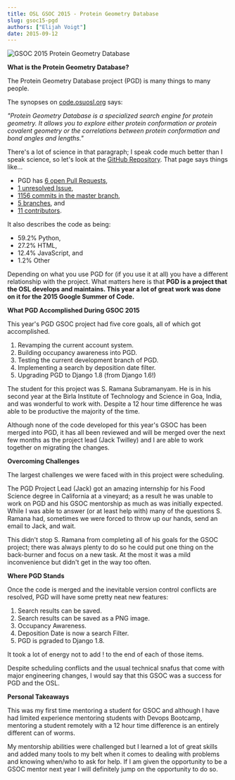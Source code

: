 ```yaml
---
title: OSL GSOC 2015 - Protein Geometry Database
slug: gsoc15-pgd
authors: ["Elijah Voigt"]
date: 2015-09-12
---
```


![GSOC 2015 Protein Geometry Database](/images/pgd-gsoc.jpg#blog)

**What is the Protein Geometry Database?**

The Protein Geometry Database project (PGD) is many things to many people.

The synopses on [code.osuosl.org](http://code.osuosl.org/) says:

_"Protein Geometry Database is a specialized search engine for protein geometry. It allows you to explore either protein
conformation or protein covalent geometry or the correlations between protein conformation and bond angles and
lengths."_

There's a lot of science in that paragraph; I speak code much better than I speak science, so let's look at the
[GitHub Repository](http://github.com/osuosl/pgd). That page says things like...

- PGD has [6 open Pull Requests](https://github.com/osuosl/pgd/pulls),
- [1 unresolved Issue](https://github.com/osuosl/pgd/issues),
- [1156 commits in the master branch](https://github.com/osuosl/pgd/commits/master),
- [5 branches](https://github.com/osuosl/pgd/branches), and
- [11 contributors](https://github.com/osuosl/pgd/graphs/contributors).

It also describes the code as being:

- 59.2% Python,
- 27.2% HTML,
- 12.4% JavaScript, and
- 1.2% Other

Depending on what you use PGD for (if you use it at all) you have a different relationship with the project. What
matters here is that **PGD is a project that the OSL develops and maintains. This year a lot of great work was done on
it for the 2015 Google Summer of Code.**

**What PGD Accomplished During GSOC 2015**

This year's PGD GSOC project had five core goals, all of which got accomplished.

1. Revamping the current account system.
2. Building occupancy awareness into PGD.
3. Testing the current development branch of PGD.
4. Implementing a search by deposition date filter.
5. Upgrading PGD to Django 1.8 (from Django 1.6!)

The student for this project was S. Ramana Subramanyam. He is in his second year at the Birla Institute of Technology
and Science in Goa, India, and was wonderful to work with. Despite a 12 hour time difference he was able to be
productive the majority of the time.

Although none of the code developed for this year's GSOC has been merged into PGD, it has all been reviewed and will be
merged over the next few months as the project lead (Jack Twilley) and I are able to work together on migrating the
changes.

**Overcoming Challenges**

The largest challenges we were faced with in this project were scheduling.

The PGD Project Lead (Jack) got an amazing internship for his Food Science degree in California at a vineyard; as a
result he was unable to work on PGD and his GSOC mentorship as much as was initially expected. While I was able to
answer (or at least help with) many of the questions S. Ramana had, sometimes we were forced to throw up our hands, send
an email to Jack, and wait.

This didn't stop S. Ramana from completing all of his goals for the GSOC project; there was always plenty to do so he
could put one thing on the back-burner and focus on a new task. At the most it was a mild inconvenience but didn't get
in the way too often.

**Where PGD Stands**

Once the code is merged and the inevitable version control conflicts are resolved, PGD will have some pretty neat new
features:

1. Search results can be saved.
2. Search results can be saved as a PNG image.
3. Occupancy Awareness.
4. Deposition Date is now a search Filter.
5. PGD is pgraded to Django 1.8.

It took a lot of energy not to add ! to the end of each of those items.

Despite scheduling conflicts and the usual technical snafus that come with major engineering changes, I would say that
this GSOC was a success for PGD and the OSL.

**Personal Takeaways**

This was my first time mentoring a student for GSOC and although I have had limited experience mentoring students with
Devops Bootcamp, mentoring a student remotely with a 12 hour time difference is an entirely different can of worms.

My mentorship abilities were challenged but I learned a lot of great skills and added many tools to my belt when it
comes to dealing with problems and knowing when/who to ask for help. If I am given the opportunity to be a GSOC mentor
next year I will definitely jump on the opportunity to do so.
